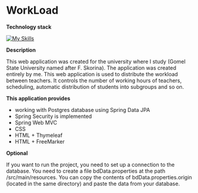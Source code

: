 # WorkLoad

**Technology stack**


[![My Skills](https://skillicons.dev/icons?i=java,spring,postgres,html,css)](https://skillicons.dev)

**Description**

This web application was created for the university where I study (Gomel State University named after F. Skorina).
The application was created entirely by me. This web application is used to distribute the workload between teachers.
It controls the number of working hours of teachers, scheduling, automatic distribution of students into subgroups and so on.

**This application provides**
 
- working with Postgres database using Spring Data JPA
- Spring Security is implemented
- Spring Web MVC
- CSS
- HTML + Thymeleaf
- HTML + FreeMarker

**Optional**

If you want to run the project, you need to set up a connection to the database.
You need to create a file bdData.properties at the path /src/main/resources.
You can copy the contents of bdData.properties.origin (located in the same directory) and paste the data from your database.







